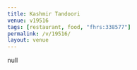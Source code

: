 ```yaml
---
title: Kashmir Tandoori
venue: v19516
tags: [restaurant, food, "fhrs:338577"]
permalink: /v/19516/
layout: venue
---
```

null
